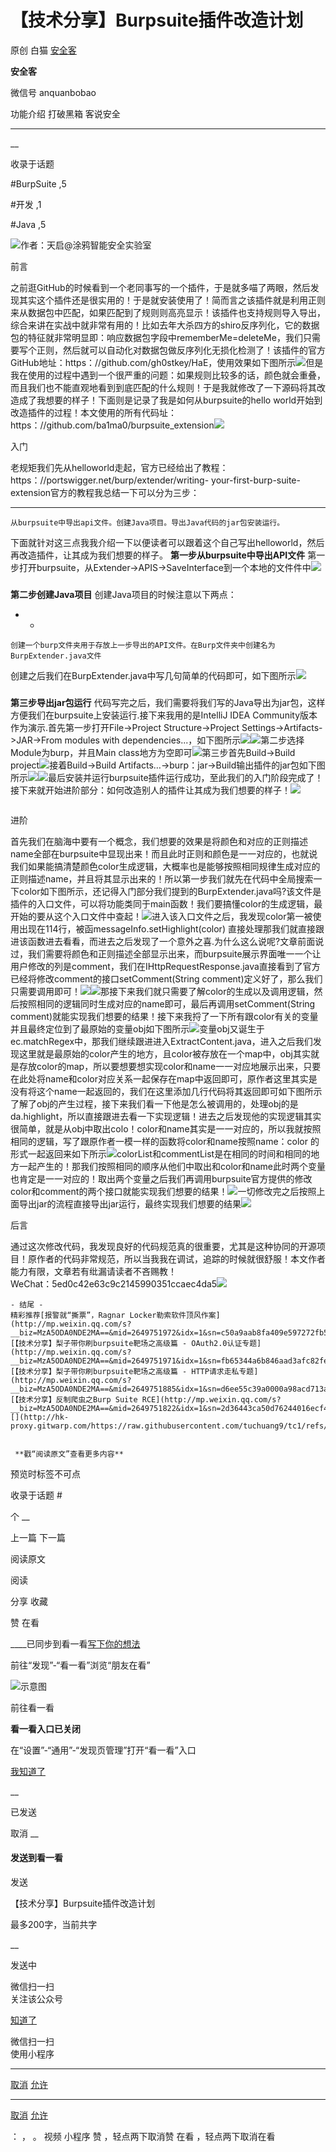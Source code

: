 #  【技术分享】Burpsuite插件改造计划

原创 白猫  [ 安全客 ](javascript:void\(0\);)

**安全客** ![]()

微信号 anquanbobao

功能介绍 打破黑箱 客说安全

____

__

收录于话题

#BurpSuite ,5

#开发 ,1

#Java ,5

![](http://hk-proxy.gitwarp.com/https://raw.githubusercontent.com/tuchuang9/tc1/refs/heads/main/public/20210914095127.png)作者：天启@涂鸦智能安全实验室  
![]()

前言

之前逛GitHub的时候看到一个老同事写的一个插件，于是就多喵了两眼，然后发现其实这个插件还是很实用的！于是就安装使用了！简而言之该插件就是利用正则来从数据包中匹配，如果匹配到了规则则高亮显示！该插件也支持规则导入导出，综合来讲在实战中就非常有用的！比如去年大杀四方的shiro反序列化，它的数据包的特征就非常明显即：响应数据包字段中rememberMe=deleteMe，我们只需要写个正则，然后就可以自动化对数据包做反序列化无损化检测了！该插件的官方GitHub地址：https：//github.com/gh0stkey/HaE，使用效果如下图所示![](http://hk-proxy.gitwarp.com/https://raw.githubusercontent.com/tuchuang9/tc1/refs/heads/main/public/20210914095128.png)但是我在使用的过程中遇到一个很严重的问题：如果规则比较多的话，颜色就会重叠，而且我们也不能直观地看到到底匹配的什么规则！于是我就修改了一下源码将其改造成了我想要的样子！下面则是记录了我是如何从burpsuite的hello
world开始到改造插件的过程！本文使用的所有代码址：https：//github.com/ba1ma0/burpsuite_extension![](http://hk-proxy.gitwarp.com/https://raw.githubusercontent.com/tuchuang9/tc1/refs/heads/main/public/20210914095129.png)
![]()

入门

老规矩我们先从helloworld走起，官方已经给出了教程：https：//portswigger.net/burp/extender/writing-
your-first-burp-suite-extension![]()官方的教程我总结一下可以分为三步：

  *   *   * 

    
    
    从burpsuite中导出api文件。创建Java项目。导出Java代码的jar包安装运行。

下面就针对这三点我我介绍一下以便读者可以跟着这个自己写出helloworld，然后再改造插件，让其成为我们想要的样子。
**第一步从burpsuite中导出API文件**
第一步打开burpsuite，从Extender->APIS->SaveInterface到一个本地的文件件中![](http://hk-proxy.gitwarp.com/https://raw.githubusercontent.com/tuchuang9/tc1/refs/heads/main/public/20210914095131.png)

###

 **第二步创建Java项目** 创建Java项目的时候注意以下两点：

  *   * 

    
    
    创建一个burp文件夹用于存放上一步导出的API文件。在Burp文件夹中创建名为BurpExtender.java文件

创建之后我们在BurpExtender.java中写几句简单的代码即可，如下图所示![](http://hk-proxy.gitwarp.com/https://raw.githubusercontent.com/tuchuang9/tc1/refs/heads/main/public/20210914095132.png)

###

 **第三步导出jar包运行**
代码写完之后，我们需要将我们写的Java导出为jar包，这样方便我们在burpsuite上安装运行.接下来我用的是IntelliJ IDEA
Community版本作为演示.首先第一步打开File->Project Structure->Project
Settings->Artifacts->JAR->From modules with
dependencies...，如下图所示![](http://hk-proxy.gitwarp.com/https://raw.githubusercontent.com/tuchuang9/tc1/refs/heads/main/public/20210914095133.png)![](http://hk-proxy.gitwarp.com/https://raw.githubusercontent.com/tuchuang9/tc1/refs/heads/main/public/20210914095134.png)第二步选择Module为burp，并且Main
class地方为空即可![](http://hk-proxy.gitwarp.com/https://raw.githubusercontent.com/tuchuang9/tc1/refs/heads/main/public/20210914095135.png)第三步首先Build->Build
project![](http://hk-proxy.gitwarp.com/https://raw.githubusercontent.com/tuchuang9/tc1/refs/heads/main/public/20210914095136.png)接着Build->Build
Artifacts…->burp：jar->Build输出插件的jar包如下图所示![](http://hk-proxy.gitwarp.com/https://raw.githubusercontent.com/tuchuang9/tc1/refs/heads/main/public/20210914095137.png)![](http://hk-proxy.gitwarp.com/https://raw.githubusercontent.com/tuchuang9/tc1/refs/heads/main/public/20210914095138.png)最后安装并运行burpsuite插件运行成功，至此我们的入门阶段完成了！接下来就开始进阶部分：如何改造别人的插件让其成为我们想要的样子！![](http://hk-proxy.gitwarp.com/https://raw.githubusercontent.com/tuchuang9/tc1/refs/heads/main/public/20210914095139.png)

  

![]()

进阶

首先我们在脑海中要有一个概念，我们想要的效果是将颜色和对应的正则描述name全部在burpsuite中显现出来！而且此时正则和颜色是一一对应的，也就说我们如果能搞清楚颜色color生成逻辑，大概率也是能够按照相同规律生成对应的正则描述name，并且将其显示出来的！所以第一步我们就先在代码中全局搜索一下color如下图所示，还记得入门部分我们提到的BurpExtender.java吗?该文件是插件的入口文件，可以将功能类同于main函数！我们要搞懂color的生成逻辑，最开始的要从这个入口文件中查起！![](http://hk-proxy.gitwarp.com/https://raw.githubusercontent.com/tuchuang9/tc1/refs/heads/main/public/20210914095141.png)进入该入口文件之后，我发现color第一被使用出现在114行，被函messageInfo.setHighlight(color)
直接处理那我们就直接跟进该函数进去看看，而进去之后发现了一个意外之喜.为什么这么说呢?文章前面说过，我们需要将颜色和正则描述全部显示出来，而burpsuite展示界面唯一一个让用户修改的列是comment，我们在IHttpRequestResponse.java直接看到了官方已经将修改comment的接口setComment(String
comment)定义好了，那么我们只需要调用即可！![](http://hk-proxy.gitwarp.com/https://raw.githubusercontent.com/tuchuang9/tc1/refs/heads/main/public/20210914095143.png)![](http://hk-proxy.gitwarp.com/https://raw.githubusercontent.com/tuchuang9/tc1/refs/heads/main/public/20210914095144.png)那接下来我们就只需要了解color的生成以及调用逻辑，然后按照相同的逻辑同时生成对应的name即可，最后再调用setComment(String
comment)就能实现我们想要的结果！接下来我捋了一下所有跟color有关的变量并且最终定位到了最原始的变量obj如下图所示![](http://hk-proxy.gitwarp.com/https://raw.githubusercontent.com/tuchuang9/tc1/refs/heads/main/public/20210914095145.png)变量obj又诞生于ec.matchRegex中，那我们继续跟进进入ExtractContent.java，进入之后我们发现这里就是最原始的color产生的地方，且color被存放在一个map中，obj其实就是存放color的map，所以要想要想实现color和name一一对应地展示出来，只要在此处将name和color对应关系一起保存在map中返回即可，原作者这里其实是没有将这个name一起返回的，我们在这里添加几行代码将其返回即可如下图所示了解了obj的产生过程，接下来我们看一下他是怎么被调用的，处理obj的是da.highlight，所以直接跟进去看一下实现逻辑！进去之后发现他的实现逻辑其实很简单，就是从obj中取出colo！color和name其实是一一对应的，所以我就按照相同的逻辑，写了跟原作者一模一样的函数将color和name按照name：color
的形式一起返回来如下所示![](http://hk-proxy.gitwarp.com/https://raw.githubusercontent.com/tuchuang9/tc1/refs/heads/main/public/20210914095146.png)colorList和commentList是在相同的时间和相同的地方一起产生的！那我们按照相同的顺序从他们中取出和color和name此时两个变量也肯定是一一对应的！取出两个变量之后我们再调用burpsuite官方提供的修改color和comment的两个接口就能实现我们想要的结果！![](http://hk-proxy.gitwarp.com/https://raw.githubusercontent.com/tuchuang9/tc1/refs/heads/main/public/20210914095147.png)一切修改完之后按照上面导出jar的流程直接导出jar运行，最终实现我们想要的结果![](http://hk-proxy.gitwarp.com/https://raw.githubusercontent.com/tuchuang9/tc1/refs/heads/main/public/20210914095148.png)  
![]()

后言

通过这次修改代码，我发现良好的代码规范真的很重要，尤其是这种协同的开源项目！原作者的代码非常规范，所以当我我在调试，追踪的时候就很舒服！本文作者能力有限，文章若有纰漏请读者不吝赐教！  
WeChat：5ed0c42e63c9c2145990351ccaec4da5![](http://hk-proxy.gitwarp.com/https://raw.githubusercontent.com/tuchuang9/tc1/refs/heads/main/public/20210914095150.png)

    
    
      
    - 结尾 -  
    精彩推荐[报警就“撕票”，Ragnar Locker勒索软件顶风作案](http://mp.weixin.qq.com/s?__biz=MzA5ODA0NDE2MA==&mid=2649751972&idx=1&sn=c50a9aab8fa409e597272fb5585b3009&chksm=889331cbbfe4b8dd98034fc6b86200c85770cb660cc9f1adcaf1b4c871500b137493c2575343&scene=21#wechat_redirect)  
    [【技术分享】梨子带你刷burpsuite靶场之高级篇 - OAuth2.0认证专题](http://mp.weixin.qq.com/s?__biz=MzA5ODA0NDE2MA==&mid=2649751971&idx=1&sn=fb65344a6b846aad3afc82fe42c1b17e&chksm=889331ccbfe4b8dae0c6d8b755511f85b80e3c39831d7b0c1ac4c6d57f0959cb0e18c7e23ba5&scene=21#wechat_redirect)  
    [【技术分享】梨子带你刷burpsuite靶场之高级篇 - HTTP请求走私专题](http://mp.weixin.qq.com/s?__biz=MzA5ODA0NDE2MA==&mid=2649751885&idx=1&sn=d6ee55c39a0000a98acd713ac7eb94a3&chksm=88933122bfe4b8345a50b27c4255533549873b34d1138d52b01f16925313ac54405d77ba3533&scene=21#wechat_redirect)  
    [【技术分享】反制爬虫之Burp Suite RCE](http://mp.weixin.qq.com/s?__biz=MzA5ODA0NDE2MA==&mid=2649751822&idx=1&sn=2d36443ca50d76244016ecf4a9451a53&chksm=88933161bfe4b8777ec506375b5c1f3195b2f7a520606455ab35a89499a3530f13cf24646dd5&scene=21#wechat_redirect)![](http://hk-proxy.gitwarp.com/https://raw.githubusercontent.com/tuchuang9/tc1/refs/heads/main/public/20210914095151.png)
    
    
     **戳“阅读原文”查看更多内容**

预览时标签不可点

收录于话题 #

个 __

上一篇 下一篇

阅读原文

阅读

分享 收藏

赞 在看

____已同步到看一看[写下你的想法](javascript:;)

前往“发现”-“看一看”浏览“朋友在看”

![示意图](//res.wx.qq.com/mmbizwap/zh_CN/htmledition/images/pic/appmsg/pic_like_comment55871f.png)

前往看一看

**看一看入口已关闭**

在“设置”-“通用”-“发现页管理”打开“看一看”入口

[我知道了](javascript:;)

__

已发送

取消 __

####  发送到看一看

发送

【技术分享】Burpsuite插件改造计划

最多200字，当前共字

__

发送中

微信扫一扫  
关注该公众号

[知道了](javascript:;)

微信扫一扫  
使用小程序

****

[取消](javascript:void\(0\);) [允许](javascript:void\(0\);)

****

[取消](javascript:void\(0\);) [允许](javascript:void\(0\);)

： ， 。 视频 小程序 赞 ，轻点两下取消赞 在看 ，轻点两下取消在看

